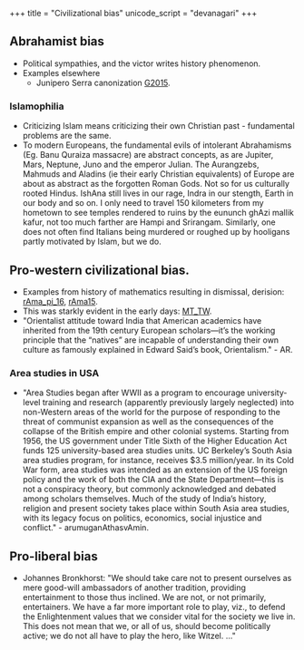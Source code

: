 +++
title = "Civilizational bias"
unicode_script = "devanagari"
+++

## Abrahamist bias
- Political sympathies, and the victor writes history phenomenon.
- Examples elsewhere
    - Junipero Serra canonization [G2015](http://www.theguardian.com/commentisfree/2015/sep/22/pope-grant-sainthood-brutal-missionary).

### Islamophilia
- Criticizing Islam means criticizing their own Christian past - fundamental problems are the same.
- To modern Europeans, the fundamental evils of intolerant Abrahamisms (Eg. Banu Quraiza massacre) are abstract concepts, as are Jupiter, Mars, Neptune, Juno and the emperor Julian. The Aurangzebs, Mahmuds and Aladins (ie their early Christian equivalents) of Europe are about as abstract as the forgotten Roman Gods. Not so for us culturally rooted Hindus. IshAna still lives in our rage, Indra in our stength, Earth in our body and so on. I only need to travel 150 kilometers from my hometown to see temples rendered to ruins by the eununch ghAzi mallik kafur, not too much farther are Hampi and Srirangam. Similarly, one does not often find Italians being murdered or roughed up by hooligans partly motivated by Islam, but we do.

## Pro-western civilizational bias.
- Examples from history of mathematics resulting in dismissal, derision: [rAma\_pi\_16](https://www.youtube.com/watch?v=dam2rZos5Zo#t=74), [rAma15](https://www.youtube.com/watch?v=hh_h2R4mkbc).
- This was starkly evident in the early days: [MT_TW](https://twitter.com/blog_supplement/status/707818465801986048/photo/1).
- "Orientalist attitude toward India that American academics have inherited from the 19th century European scholars—it’s the working principle that the “natives” are incapable of understanding their own culture as famously explained in Edward Said’s book, Orientalism." - AR.

### Area studies in USA
- "Area Studies began after WWII as a program to encourage university-level training and research (apparently previously largely neglected) into non-Western areas of the world for the purpose of responding to the threat of communist expansion as well as the consequences of the collapse of the British empire and other colonial systems. Starting from 1956, the US government under Title Sixth of the Higher Education Act funds 125 university-based area studies units. UC Berkeley’s South Asia area studies program, for instance, receives $3.5 million/year. In its Cold War form, area studies was intended as an extension of the US foreign policy and the work of both the CIA and the State Department—this is not a conspiracy theory, but commonly acknowledged and debated among scholars themselves. Much of the study of India’s history, religion and present society takes place within South Asia area studies, with its legacy focus on politics, economics, social injustice and conflict." - arumuganAthasvAmin.

## Pro-liberal bias
- Johannes Bronkhorst: "We should take care not to present ourselves as mere good-will ambassadors of another tradition, providing entertainment to those thus inclined. We are not, or not primarily, entertainers. We have a far more important role to play, viz., to defend the Enlightenment values that we consider vital for the society we live in. This does not mean that we, or all of us, should become politically active; we do not all have to play the hero, like Witzel. ..."
